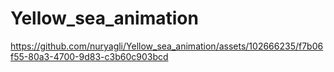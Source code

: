 # Yellow_sea_animation



https://github.com/nuryagli/Yellow_sea_animation/assets/102666235/f7b06f55-80a3-4700-9d83-c3b60c903bcd

